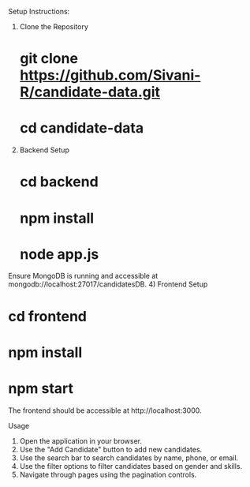 Setup Instructions: 
1) Clone the Repository
   # git clone https://github.com/Sivani-R/candidate-data.git
   # cd candidate-data
2) Backend Setup
   # cd backend
   # npm install
   # node app.js
Ensure MongoDB is running and accessible at mongodb://localhost:27017/candidatesDB.
4) Frontend Setup
   # cd frontend
   # npm install
   # npm start
The frontend should be accessible at http://localhost:3000.

Usage
  1. Open the application in your browser.
  2. Use the "Add Candidate" button to add new candidates.
  3. Use the search bar to search candidates by name, phone, or email.
  4. Use the filter options to filter candidates based on gender and skills.
  5. Navigate through pages using the pagination controls.
